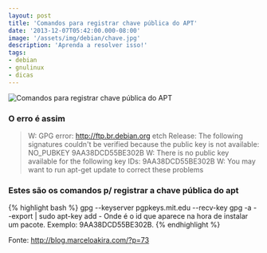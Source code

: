 ```yaml
---
layout: post
title: 'Comandos para registrar chave pública do APT'
date: '2013-12-07T05:42:00.000-08:00'
image: '/assets/img/debian/chave.jpg'
description: 'Aprenda a resolver isso!'
tags:
- debian
- gnulinux
- dicas
---
```


![Comandos para registrar chave pública do APT](/assets/img/debian/chave.jpg "Aprenda a resolver isso!")

### O erro é assim

> W: GPG error: http://ftp.br.debian.org etch Release:  The following signatures couldn't be verified  because the public key is not available:  NO_PUBKEY 9AA38DCD55BE302B  W: There is no public key available for the following key IDs: 9AA38DCD55BE302B W: You may want to run apt-get update to correct these problems

### Estes são os comandos p/ registrar a chave pública do apt

{% highlight bash %}
gpg --keyserver pgpkeys.mit.edu --recv-key 
gpg -a --export  | sudo apt-key add - Onde  é o id que aparece na hora de instalar um pacote. Exemplo:  9AA38DCD55BE302B.
{% endhighlight %}

Fonte: http://blog.marceloakira.com/?p=73

<script async src="https://pagead2.googlesyndication.com/pagead/js/adsbygoogle.js"></script>

<!-- Informat -->
<ins class="adsbygoogle"
 style="display:block"
 data-ad-client="ca-pub-2838251107855362"
 data-ad-slot="2327980059"
 data-ad-format="auto"
 data-full-width-responsive="true"></ins>

<script>
(adsbygoogle = window.adsbygoogle || []).push({});
</script>




